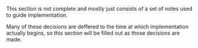 This section is not complete and mostly just consists of a set of notes used to guide implementation.

Many of these decisions are deffered to the time at which implementation actually begins, so this section will be filled out as those decisions are made.